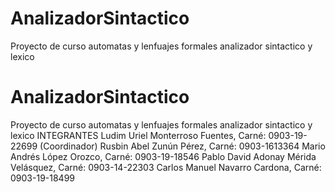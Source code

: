 # AnalizadorSintactico
Proyecto de curso automatas y lenfuajes formales analizador sintactico y lexico
# AnalizadorSintactico
Proyecto de curso automatas y lenfuajes formales analizador sintactico y lexico
INTEGRANTES
Ludim Uriel Monterroso Fuentes, Carné: 0903-19-22699 (Coordinador)
Rusbin Abel Zunún Pérez, Carné: 0903-1613364
Mario Andrés López Orozco, Carné: 0903-19-18546
Pablo David Adonay Mérida Velásquez, Carné: 0903-14-22303
Carlos Manuel Navarro Cardona, Carné: 0903-19-18499
